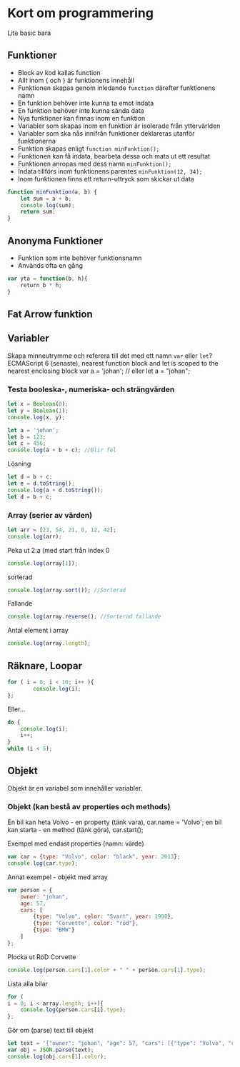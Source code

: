 # Kort om programmering
Lite basic bara

## Funktioner
* Block av kod kallas function
* Allt inom { och } är funktionens innehåll
* Funktionen skapas genom inledande ```function``` därefter funktionens namn
* En funktion behöver inte kunna ta emot indata
* En funktion behöver inte kunna sända data
* Nya funktioner kan finnas inom en funktion
* Variabler som skapas inom en funktion är isolerade från yttervärlden
* Variabler som ska nås innifrån funktioner deklareras utanför funktionerna
* Funktion skapas enligt
```function minFunktion();```
* Funktionen kan få indata, bearbeta dessa och mata ut ett resultat
* Funktionen anropas med dess namn
```minFunktion();```
* Indata tillförs inom funktionens parentes
```minFunktion(12, 34);```
* Inom funktionen finns ett return-uttryck som skickar ut data
```javascript
function minFunktion(a, b) {
    let sum = a + b;
    console.log(sum);
    return sum;
}
```
## Anonyma Funktioner

* Funktion som inte behöver funktionsnamn
* Används ofta en gång

```JavaScript
var yta = function(b, h){
    return b * h;
}
```

## Fat Arrow funktion




## Variabler
Skapa minneutrymme och referera till det med ett namn 
```var``` eller ```let```? ECMAScript 6 (senaste), nearest function block and let is scoped to the nearest enclosing block
var a = 'johan'; // eller let a = "johan";

### Testa booleska-, numeriska- och strängvärden
```javascript
let x = Boolean(0);
let y = Boolean(1);
console.log(x, y);
```
```javascript
let a = 'johan';
let b = 123;
let c = 456;
console.log(a + b + c); //Blir fel
```
Lösning
```javascript
let d = b + c;
let e = d.toString();
console.log(a + d.toString());
let d = b + c;
```

### Array (serier av värden)
```javascript
let arr = [23, 54, 21, 8, 12, 42];
console.log(arr);
```
Peka ut 2:a (med start från index 0
```javascript
console.log(array[1]);
```
sorterad
```javascript
console.log(array.sort()); //Sorterad
```
Fallande
```javascript
console.log(array.reverse(); //Sorterad fallande
```

Antal element i array
```javascript
console.log(array.length);
```

## Räknare, Loopar
```Javascript
for ( i = 0; i < 10; i++ ){
        console.log(i);
};
```
Eller...
```Javascript
do {
    console.log(i);
    i++;
}
while (i < 5);
```

## Objekt
Objekt är en variabel som innehåller variabler. 

### Objekt (kan bestå av properties och methods)
En bil kan heta Volvo - en property (tänk vara), car.name = 'Volvo';
en bil kan starta - en method (tänk göra), car.start();

Exempel med endast properties (namn: värde)
```javascript
var car = {type: "Volvo", color: "black", year: 2013};
console.log(car.type);
```

Annat exempel - objekt med array
```javascript
var person = {
    owner: "johan", 
    age: 57, 
    cars: [
        {type: "Volvo", color: "Svart", year: 1998}, 
        {type: "Corvette", color: "röd"}, 
        {type: "BMW"}
    ]
};
```
Plocka ut RöD Corvette
```javascript
console.log(person.cars[1].color + " " + person.cars[1].type);
```
Lista alla bilar
```javascript
for (
i = 0; i < array.length; i++){
    console.log(person.cars[i].type);
};
```
Gör om (parse) text till objekt
```javascript
let text = '{"owner": "johan", "age": 57, "cars": [{"type": "Volvo", "color": "Svart", "year": 1998}, {"type": "Corvette", "color": "röd"}, {"type": "BMW"}]}';
var obj = JSON.parse(text); 
console.log(obj.cars[1].color);
```
